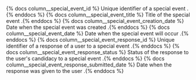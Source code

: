 {% docs column__special_event_id %} Unique identifier of a special event .{% enddocs %}
{% docs column__special_event_title %} Title of the special event .{% enddocs %}
{% docs column__special_event_creation_date %} Date when the special event was created .{% enddocs %}
{% docs column__special_event_date %} Date when the special event will occur .{% enddocs %}
{% docs column__special_event_response_id %} Unique identifier of a response of a user to a special event .{% enddocs %}
{% docs column__special_event_response_status %} Status of the response to the user's candidacy to a special event .{% enddocs %}
{% docs column__special_event_response_submitted_date %} Date when the response was given to the user .{% enddocs %}
